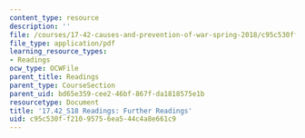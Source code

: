 ```yaml
---
content_type: resource
description: ''
file: /courses/17-42-causes-and-prevention-of-war-spring-2018/c95c530ff21095756ea544c4a8e661c9_MIT17_42S18_Further_Readings.pdf
file_type: application/pdf
learning_resource_types:
- Readings
ocw_type: OCWFile
parent_title: Readings
parent_type: CourseSection
parent_uid: bd65e359-cee2-46bf-867f-da1818575e1b
resourcetype: Document
title: '17.42_S18 Readings: Further Readings'
uid: c95c530f-f210-9575-6ea5-44c4a8e661c9
---
```

